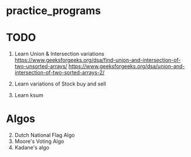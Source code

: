 # practice_programs


# TODO

1) Learn Union & Intersection variations
https://www.geeksforgeeks.org/dsa/find-union-and-intersection-of-two-unsorted-arrays/
https://www.geeksforgeeks.org/dsa/union-and-intersection-of-two-sorted-arrays-2/

2) Learn variations of Stock buy and sell
3) Learn ksum


# Algos

2) Dutch National Flag Algo
3) Moore's Voting Algo
4) Kadane's algo